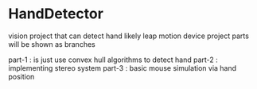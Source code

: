# HandDetector
vision project that can detect hand likely leap motion device
project parts will be shown as branches

part-1 : is just use convex hull algorithms to detect hand
part-2 : implementing stereo system
part-3 : basic mouse simulation via hand position

